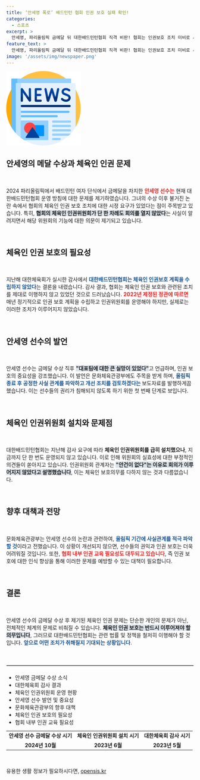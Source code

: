 ```yaml
---
title: ‘안세영 폭로’ 배드민턴 협회 인권 보호 실패 확인!
categories:
  - 스포츠
excerpt: >
  안세영, 파리올림픽 금메달 뒤 대한배드민턴협회 직격 비판! 협회는 인권보호 조치 미비로 시정 요구 받은 뒤 급히 설치한 인권위원회가 단 한 번도 회의 없이 유명무실. 선수들의 목소리에는 여전히 귀 기울이지 않는 현실, 과연 변화는 일어날까?
feature_text: >
  안세영, 파리올림픽 금메달 뒤 대한배드민턴협회 직격 비판! 협회는 인권보호 조치 미비로 시정 요구 받은 뒤 급히 설치한 인권위원회가 단 한 번도 회의 없이 유명무실. 선수들의 목소리에는 여전히 귀 기울이지 않는 현실, 과연 변화는 일어날까?
image: '/assets/img/newspaper.png'
---
```


<p><img src="/assets/img/newspaper.png" alt="kimp 속보" /></p>

<h2 data-ke-size="size26">안세영의 메달 수상과 체육인 인권 문제</h2>

<p data-ke-size="size16">&nbsp;</p>

<p data-ke-size="size16">2024 파리올림픽에서 배드민턴 여자 단식에서 금메달을 차지한 <b><span style="color: #ee2323;">안세영 선수는</span></b> 현재 대한배드민턴협회 운영 방침에 대한 문제를 제기하였습니다. 그녀의 수상 이후 불거진 논란 속에서 협회의 체육인 인권 보호 조치에 대한 시정 요구가 있었다는 점이 주목받고 있습니다. 특히, <b><span style="background-color: #21538527;">협회의 체육인 인권위원회가 단 한 차례도 회의를 열지 않았다</span></b>는 사실이 알려지면서 해당 위원회의 기능에 대한 의문이 제기되고 있습니다.</p>

<p data-ke-size="size16">&nbsp;</p>

<h2 data-ke-size="size26">체육인 인권 보호의 필요성</h2>

<p data-ke-size="size16">&nbsp;</p>

<p data-ke-size="size16">지난해 대한체육회가 실시한 감사에서 <b><span style="color: #1a5490;">대한배드민턴협회는 체육인 인권보호 계획을 수립하지 않았다</span></b>는 결론을 내렸습니다. 감사 결과, 협회는 체육인 인권 보호와 관련된 조치를 제대로 이행하지 않고 있었던 것으로 드러났습니다. <b><span style="color: #ee2323;">2022년 제정된 정관에 따르면</span></b> 매년 정기적으로 인권 보호 계획을 수립하고 인권위원회를 운영해야 하지만, 실제로는 이러한 조치가 이루어지지 않았습니다.</p>

<p data-ke-size="size16">&nbsp;</p>

<h2 data-ke-size="size26">안세영 선수의 발언</h2>

<p data-ke-size="size16">&nbsp;</p>

<p data-ke-size="size16">안세영 선수는 금메달 수상 직후 <b><span style="background-color: #21538527;">"대표팀에 대한 큰 실망이 있었다"</span></b>고 언급하며, 인권 보호의 중요성을 강조했습니다. 이 발언은 문화체육관광부에도 주목을 받게 하며, <b><span style="color: #1a5490;">올림픽 종료 후 공정한 사실 관계를 파악하고 개선 조치를 검토하겠다는 </span></b>보도자료를 발행하게끔 했습니다. 이는 선수들의 권리가 침해되지 않도록 하기 위한 첫 번째 단계로 보입니다.</p>

<p data-ke-size="size16">&nbsp;</p>

<h2 data-ke-size="size26">체육인 인권위원회 설치와 문제점</h2>

<p data-ke-size="size16">&nbsp;</p>

<p data-ke-size="size16">대한배드민턴협회는 지난해 감사 요구에 따라 <b><span style="ee2323;">체육인 인권위원회를 급히 설치했으나</span></b>, 지금까지 단 한 번도 운영되지 않고 있습니다. 이로 인해 위원회의 실효성에 대한 부정적인 의견들이 쏟아지고 있습니다. 인권위원회 관계자는 <b><span style="background-color: #21538527;">"안건이 없다"는 이유로 회의가 이루어지지 않았다고 설명했습니다</span></b>, 이는 체육인 보호의무를 다하지 않는 것과 다름없습니다.</p>

<p data-ke-size="size16">&nbsp;</p>

<h2 data-ke-size="size26">향후 대책과 전망</h2>

<p data-ke-size="size16">&nbsp;</p>

<p data-ke-size="size16">문화체육관광부는 안세영 선수의 논란과 관련하여, <b><span style="color: #1a5490;">올림픽 기간에 사실관계를 적극 파악할 것</span></b>이라고 전했습니다. 이 상황이 개선되지 않으면, 선수들의 권익과 인권 보호는 더욱 어려워질 것입니다. 또한, <b><span style="color: #ee2323;">협회 내부 인권 교육 필요성도 대두되고 있습니다</span></b>, 즉 인권 보호에 대한 인식 향상을 통해 이러한 문제를 예방할 수 있는 대책이 필요합니다.</p>

<p data-ke-size="size16">&nbsp;</p>

<h2 data-ke-size="size26">결론</h2>

<p data-ke-size="size16">&nbsp;</p>

<p data-ke-size="size16">안세영 선수의 금메달 수상 후 제기된 체육인 인권 문제는 단순한 개인의 문제가 아닌, 전체적인 체계의 문제로 비춰질 수 있습니다. <b><span style="background-color: #21538527;">체육인 인권 보호는 반드시 이루어져야 할 의무입니다</span></b>, 그러므로 대한배드민턴협회는 관련 법률 및 정책을 철저히 이행해야 할 것입니다. <b><span style="color: #1a5490;">앞으로 어떤 조치가 취해질지 기대되는 상황입니다</span></b>.</p>

<p data-ke-size="size16">&nbsp;</p>

<hr style="border:1px solid #ccc; margin: 20px 0;"/>

<ul>
    <li>안세영 금메달 수상 소식</li>
    <li>대한체육회 감사 결과</li>
    <li>체육인 인권위원회 운영 현황</li>
    <li>안세영 선수 발언 및 중요성</li>
    <li>문화체육관광부의 향후 대책</li>
    <li>체육인 인권 보호의 필요성</li>
    <li>협회 내부 인권 교육 필요성</li>
</ul>

<table style="width: 100%; border-collapse: collapse;">
    <tr>
        <td style="text-align: center; height: 17px;"><b>안세영 선수 금메달 수상 시기</b></td>
        <td style="text-align: center; height: 17px;"><b>체육인 인권위원회 설치 시기</b></td>
        <td style="text-align: center; height: 17px;"><b>대한체육회 감사 시기</b></td>
    </tr>
    <tr>
        <td style="text-align: center; height: 17px;"><b>2024년 10월</b></td>
        <td style="text-align: center; height: 17px;"><b>2023년 6월</b></td>
        <td style="text-align: center; height: 17px;"><b>2023년 5월</b></td>
    </tr>
</table>

<p data-ke-size="size16">&nbsp;</p>
유용한 생활 정보가 필요하시다면, <a href="https://opensis.kr" rel="dofollow">opensis.kr</a>


